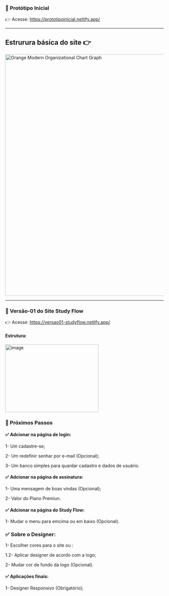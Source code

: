 ### 🔗 Protótipo Inicial
👉 Acesse: https://prototipoinicial.netlify.app/

---
## Estrurura básica do site 👉

<img width="1024" height="768" alt="Orange Modern Organizational Chart Graph" src="https://github.com/user-attachments/assets/cf05710e-5854-48e4-a49a-a4e2ce8566b3" />


---

###  🚀 Versão-01 do Site Study Flow 
👉 Acesse: https://versao01-studyflow.netlify.app/


#### Estrutura:
<img width="296" height="216" alt="image" src="https://github.com/user-attachments/assets/82a54aef-eb6e-47ae-ac77-cd68cb8ed599" />

### 📌 Próximos Passos
#### ✅ Adcionar na página de login: 
1- Um cadastre-se;

2- Um redefinir senhar por e-mail (Opcional);

3- Um banco simples para quardar cadastro e dados de usuário.

#### ✅ Adcionar na página de assinatura:
1- Uma mensagem de boas vindas (Opcional);

2- Valor do Plano Premiun.

#### ✅ Adcionar na página do Study Flow:
1- Mudar o menu para emcima ou em baixo (Opcional).

### ✅ Sobre o Designer:
1- Escolher cores para o site ou :

1.2- Aplicar designer de acordo com a logo;

2- Mudar cor de fundo da logo (Opcional).

#### ✅ Aplicações finais:
1- Designer Responsivo (Obrigatório);
